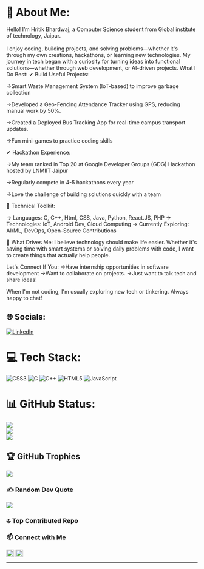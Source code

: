 # 💫 About Me:
Hello! I’m Hritik Bhardwaj, a Computer Science student from Global institute of technology, Jaipur.<br><br> I enjoy coding, building projects, and solving problems—whether it's through my own creations, hackathons, or learning new technologies. My journey in tech began with a curiosity for turning ideas into functional solutions—whether through web development, or AI-driven projects.
What I Do Best:
✔ Build Useful Projects:

→Smart Waste Management System (IoT-based) to improve garbage collection

→Developed a Geo-Fencing Attendance Tracker using GPS, reducing manual work by 50%.

→Created a Deployed Bus Tracking App for real-time campus transport updates.

→Fun mini-games to practice coding skills

✔ Hackathon Experience:

→My team ranked in Top 20 at Google Developer Groups (GDG) Hackathon hosted by LNMIIT Jaipur

→Regularly compete in 4-5 hackathons every year

→Love the challenge of building solutions quickly with a team

🔧 Technical Toolkit:

→ Languages: C, C++, Html, CSS, Java, Python, React.JS, PHP
→ Technologies: IoT, Android Dev, Cloud Computing
→ Currently Exploring: AI/ML, DevOps, Open-Source Contributions

🌟 What Drives Me:
I believe technology should make life easier. Whether it's saving time with smart systems or solving daily problems with code, I want to create things that actually help people.

Let's Connect If You:
→Have internship opportunities in software development
→Want to collaborate on projects.
→Just want to talk tech and share ideas!

When I'm not coding, I'm usually exploring new tech or tinkering. Always happy to chat!


## 🌐 Socials:
[![LinkedIn](https://img.shields.io/badge/LinkedIn-%230077B5.svg?logo=linkedin&logoColor=white)](https://linkedin.com/in/hritik-bhardwajmsd/) 

# 💻 Tech Stack:
![CSS3](https://img.shields.io/badge/css3-%231572B6.svg?style=for-the-badge&logo=css3&logoColor=white) ![C](https://img.shields.io/badge/c-%2300599C.svg?style=for-the-badge&logo=c&logoColor=white) ![C++](https://img.shields.io/badge/c++-%2300599C.svg?style=for-the-badge&logo=c%2B%2B&logoColor=white) ![HTML5](https://img.shields.io/badge/html5-%23E34F26.svg?style=for-the-badge&logo=html5&logoColor=white) ![JavaScript](https://img.shields.io/badge/javascript-%23323330.svg?style=for-the-badge&logo=javascript&logoColor=%23F7DF1E) 
# 📊 GitHub Status:
![](https://github-readme-stats.vercel.app/api?username=Hritik-innovate&theme=dark&hide_border=false&include_all_commits=true&count_private=false)<br/>
![](https://github-readme-streak-stats.herokuapp.com/?user=Hritik-innovate&theme=dark&hide_border=false)<br/>
![](https://github-readme-stats.vercel.app/api/top-langs/?username=Hritik-innovate&theme=dark&hide_border=false&include_all_commits=true&count_private=false&layout=compact)

## 🏆 GitHub Trophies
![](https://github-profile-trophy.vercel.app/?username=Hritik-innovate&theme=radical&no-frame=false&no-bg=false&margin-w=4)

### ✍️ Random Dev Quote
![](https://quotes-github-readme.vercel.app/api?type=vetical&theme=radical)

### 🔝 Top Contributed Repo



### 📫 Connect with Me

<p align="left">
  <a href="https://linkedin.com/in/your-link" target="blank"><img align="center" src="https://cdn.jsdelivr.net/npm/simple-icons@v3/icons/linkedin.svg" alt="linkedin" height="20" /></a>
  <a href="mailto:your@email.com"><img align="center" src="https://cdn.jsdelivr.net/npm/simple-icons@v3/icons/gmail.svg" alt="gmail" height="20" /></a>
</p>

---
